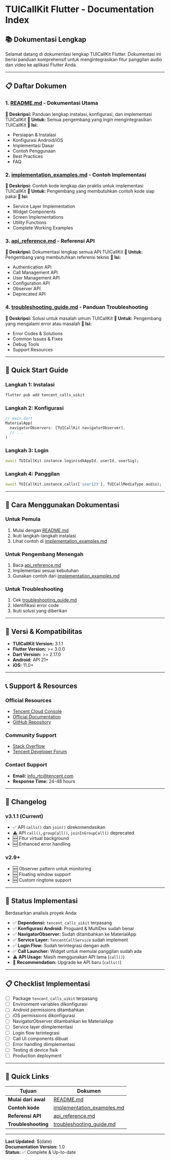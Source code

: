 # TUICallKit Flutter - Documentation Index

## 📚 Dokumentasi Lengkap

Selamat datang di dokumentasi lengkap TUICallKit Flutter. Dokumentasi ini berisi panduan komprehensif untuk mengintegrasikan fitur panggilan audio dan video ke aplikasi Flutter Anda.

---

## 📋 Daftar Dokumen

### 1. [README.md](./README.md) - Dokumentasi Utama
**📖 Deskripsi:** Panduan lengkap instalasi, konfigurasi, dan implementasi TUICallKit
**🎯 Untuk:** Semua pengembang yang ingin mengintegrasikan TUICallKit
**📝 Isi:**
- Persiapan & Instalasi
- Konfigurasi Android/iOS
- Implementasi Dasar
- Contoh Penggunaan
- Best Practices
- FAQ

### 2. [implementation_examples.md](./implementation_examples.md) - Contoh Implementasi
**📖 Deskripsi:** Contoh kode lengkap dan praktis untuk implementasi TUICallKit
**🎯 Untuk:** Pengembang yang membutuhkan contoh kode siap pakai
**📝 Isi:**
- Service Layer Implementation
- Widget Components
- Screen Implementations
- Utility Functions
- Complete Working Examples

### 3. [api_reference.md](./api_reference.md) - Referensi API
**📖 Deskripsi:** Dokumentasi lengkap semua API TUICallKit
**🎯 Untuk:** Pengembang yang membutuhkan referensi teknis
**📝 Isi:**
- Authentication API
- Call Management API
- User Management API
- Configuration API
- Observer API
- Deprecated API

### 4. [troubleshooting_guide.md](./troubleshooting_guide.md) - Panduan Troubleshooting
**📖 Deskripsi:** Solusi untuk masalah umum TUICallKit
**🎯 Untuk:** Pengembang yang mengalami error atau masalah
**📝 Isi:**
- Error Codes & Solutions
- Common Issues & Fixes
- Debug Tools
- Support Resources

---

## 🚀 Quick Start Guide

### Langkah 1: Instalasi
```bash
flutter pub add tencent_calls_uikit
```

### Langkah 2: Konfigurasi
```dart
// main.dart
MaterialApp(
  navigatorObservers: [TUICallKit.navigatorObserver],
  // ...
)
```

### Langkah 3: Login
```dart
await TUICallKit.instance.login(sdkAppId, userId, userSig);
```

### Langkah 4: Panggilan
```dart
await TUICallKit.instance.calls(['user123'], TUICallMediaType.audio);
```

---

## 📖 Cara Menggunakan Dokumentasi

### Untuk Pemula
1. Mulai dengan [README.md](./README.md)
2. Ikuti langkah-langkah instalasi
3. Lihat contoh di [implementation_examples.md](./implementation_examples.md)

### Untuk Pengembang Menengah
1. Baca [api_reference.md](./api_reference.md)
2. Implementasi sesuai kebutuhan
3. Gunakan contoh dari [implementation_examples.md](./implementation_examples.md)

### Untuk Troubleshooting
1. Cek [troubleshooting_guide.md](./troubleshooting_guide.md)
2. Identifikasi error code
3. Ikuti solusi yang diberikan

---

## 🔧 Versi & Kompatibilitas

- **TUICallKit Version:** 3.1.1
- **Flutter Version:** >= 3.0.0
- **Dart Version:** >= 2.17.0
- **Android:** API 21+
- **iOS:** 11.0+

---

## 📞 Support & Resources

### Official Resources
- [Tencent Cloud Console](https://console.tencentcloud.com/trtc)
- [Official Documentation](https://trtc.io/document/54906?platform=flutter&product=call&menulabel=uikit)
- [GitHub Repository](https://github.com/Tencent-RTC/tls-sig-api-v2-flutter)

### Community Support
- [Stack Overflow](https://stackoverflow.com/questions/tagged/tencent-rtc)
- [Tencent Developer Forum](https://cloud.tencent.com/developer/forum)

### Contact Support
- **Email:** info_rtc@tencent.com
- **Response Time:** 24-48 hours

---

## 📝 Changelog

### v3.1.1 (Current)
- ✅ API `calls()` dan `join()` direkomendasikan
- ⚠️ API `call()`, `groupCall()`, `joinInGroupCall()` deprecated
- 🆕 Fitur virtual background
- 🆕 Enhanced error handling

### v2.9+
- 🆕 Observer pattern untuk monitoring
- 🆕 Floating window support
- 🆕 Custom ringtone support

---

## 🎯 Status Implementasi

Berdasarkan analisis proyek Anda:

- ✅ **Dependensi:** `tencent_calls_uikit` terpasang
- ✅ **Konfigurasi Android:** Proguard & MultiDex sudah benar
- ✅ **NavigatorObserver:** Sudah ditambahkan ke MaterialApp
- ✅ **Service Layer:** `TencentCallService` sudah implement
- ✅ **Login Flow:** Sudah terintegrasi dengan auth
- ✅ **Call Launcher:** Widget untuk memulai panggilan sudah ada
- ⚠️ **API Usage:** Masih menggunakan API lama (`call()`)
- 🔧 **Recommendation:** Upgrade ke API baru (`calls()`)

---

## 📋 Checklist Implementasi

- [ ] Package `tencent_calls_uikit` terpasang
- [ ] Environment variables dikonfigurasi
- [ ] Android permissions ditambahkan
- [ ] iOS permissions dikonfigurasi
- [ ] NavigatorObserver ditambahkan ke MaterialApp
- [ ] Service layer diimplementasi
- [ ] Login flow terintegrasi
- [ ] Call UI components dibuat
- [ ] Error handling diimplementasi
- [ ] Testing di device fisik
- [ ] Production deployment

---

## 🔗 Quick Links

| Tujuan | Dokumen |
|--------|---------|
| **Mulai dari awal** | [README.md](./README.md) |
| **Contoh kode** | [implementation_examples.md](./implementation_examples.md) |
| **Referensi API** | [api_reference.md](./api_reference.md) |
| **Troubleshooting** | [troubleshooting_guide.md](./troubleshooting_guide.md) |

---

**Last Updated:** $(date)  
**Documentation Version:** 1.0  
**Status:** ✅ Complete & Up-to-date 